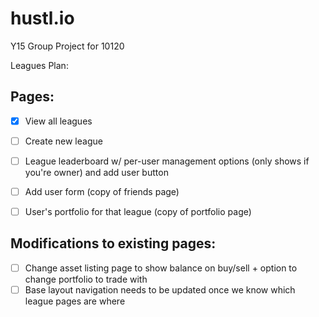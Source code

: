 # hustl.io
Y15 Group Project for 10120

Leagues Plan:

## Pages:
- [x] View all leagues
- [ ] Create new league
- [ ] League leaderboard w/ per-user management options (only shows if you're owner) and add user button
- [ ] Add user form (copy of friends page)
- [ ] User's portfolio for that league (copy of portfolio page)



## Modifications to existing pages:
- [ ] Change asset listing page to show balance on buy/sell + option to change portfolio to trade with
- [ ] Base layout navigation needs to be updated once we know which league pages are where
